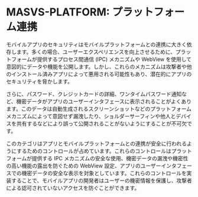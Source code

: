 # MASVS-PLATFORM: プラットフォーム連携

モバイルアプリのセキュリティはモバイルプラットフォームとの連携に大きく依存します。多くの場合、ユーザーエクスペリエンスを向上させるために、プラットフォームが提供するプロセス間通信 (IPC) メカニズムや WebView を使用して意図的にデータや機能を公開します。しかし、これらのメカニズムは攻撃者や他のインストール済みアプリによって悪用される可能性もあり、潜在的にアプリのセキュリティを脅かします。

さらに、パスワード、クレジットカードの詳細、ワンタイムパスワード通知など、機密データがアプリのユーザーインタフェースに表示されることがよくあります。このデータは自動生成されるスクリーンショットなどのプラットフォームメカニズムによって意図せず漏洩したり、ショルダーサーフィンや他人とデバイスを共有するなどにより誤って公開されることがないようにすることが不可欠です。

このカテゴリはアプリとモバイルプラットフォームとの連携が安全に行われるようにするためのコントロールが占めています。これらのコントロールはプラットフォームが提供する IPC メカニズムの安全な使用、機密データの漏洩や機密性の高い機能の露出を防ぐための WebView 設定、アプリのユーザーインタフェースでの機密データの安全な表示を対象としています。これらのコントロールを実装することで、モバイルアプリの開発者はユーザーの機密情報を保護し、攻撃者による認可されていないアクセスを防ぐことができます。

